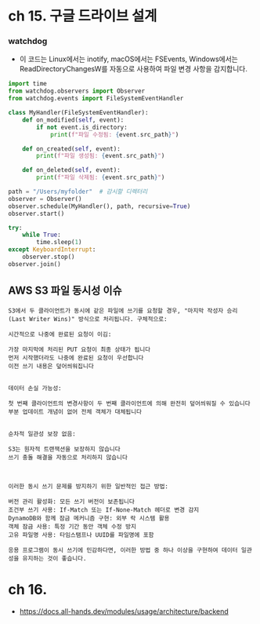 # ch 15. 구글 드라이브 설계
### watchdog
- 이 코드는 Linux에서는 inotify, macOS에서는 FSEvents, Windows에서는 ReadDirectoryChangesW를 자동으로 사용하여 파일 변경 사항을 감지합니다.
```python
import time
from watchdog.observers import Observer
from watchdog.events import FileSystemEventHandler

class MyHandler(FileSystemEventHandler):
    def on_modified(self, event):
        if not event.is_directory:
            print(f"파일 수정됨: {event.src_path}")

    def on_created(self, event):
        print(f"파일 생성됨: {event.src_path}")

    def on_deleted(self, event):
        print(f"파일 삭제됨: {event.src_path}")

path = "/Users/myfolder"  # 감시할 디렉터리
observer = Observer()
observer.schedule(MyHandler(), path, recursive=True)
observer.start()

try:
    while True:
        time.sleep(1)
except KeyboardInterrupt:
    observer.stop()
observer.join()
```

## AWS S3 파일 동시성 이슈
```
S3에서 두 클라이언트가 동시에 같은 파일에 쓰기를 요청할 경우, "마지막 작성자 승리(Last Writer Wins)" 방식으로 처리됩니다. 구체적으로:

시간적으로 나중에 완료된 요청이 이김:

가장 마지막에 처리된 PUT 요청이 최종 상태가 됩니다
먼저 시작했더라도 나중에 완료된 요청이 우선합니다
이전 쓰기 내용은 덮어씌워집니다


데이터 손실 가능성:

첫 번째 클라이언트의 변경사항이 두 번째 클라이언트에 의해 완전히 덮어씌워질 수 있습니다
부분 업데이트 개념이 없어 전체 객체가 대체됩니다


순차적 일관성 보장 없음:

S3는 원자적 트랜잭션을 보장하지 않습니다
쓰기 충돌 해결을 자동으로 처리하지 않습니다



이러한 동시 쓰기 문제를 방지하기 위한 일반적인 접근 방법:

버전 관리 활성화: 모든 쓰기 버전이 보존됩니다
조건부 쓰기 사용: If-Match 또는 If-None-Match 헤더로 변경 감지
DynamoDB와 함께 잠금 메커니즘 구현: 외부 락 시스템 활용
객체 잠금 사용: 특정 기간 동안 객체 수정 방지
고유 파일명 사용: 타임스탬프나 UUID를 파일명에 포함

응용 프로그램이 동시 쓰기에 민감하다면, 이러한 방법 중 하나 이상을 구현하여 데이터 일관성을 유지하는 것이 좋습니다.
```

# ch 16.
- https://docs.all-hands.dev/modules/usage/architecture/backend
